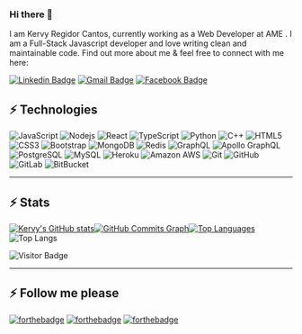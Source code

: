 ### Hi there 👋

I am Kervy Regidor Cantos, currently working as a Web Developer at AME . I am a Full-Stack Javascript developer and love writing clean and maintainable code. Find out more about me & feel free to connect with me here:

[![Linkedin Badge](https://img.shields.io/badge/-kervy-blue?style=flat-square&logo=Linkedin&logoColor=white&link=https://www.linkedin.com/in/kervy-cantos-3a1402240/)](https://www.linkedin.com/in/kervy-cantos-3a1402240/)
[![Gmail Badge](https://img.shields.io/badge/-krteammain@gmail.com-c14438?style=flat-square&logo=Gmail&logoColor=white&link=mailto:krteammain@gmail.com)](mailto:krteammain@gmail.com)
[![Facebook Badge](https://img.shields.io/badge/kervy-cantos-1877F2?style=flat-square&logo=facebook&logoColor=white&link=https://www.facebook.com/kerv.con)](https://www.facebook.com/kerv.con)


## ⚡ Technologies


![JavaScript](https://img.shields.io/badge/-JavaScript-black?style=flat-square&logo=javascript)
![Nodejs](https://img.shields.io/badge/-Nodejs-black?style=flat-square&logo=Node.js)
![React](https://img.shields.io/badge/-React-black?style=flat-square&logo=react)
![TypeScript](https://img.shields.io/badge/-TypeScript-007ACC?style=flat-square&logo=typescript)
![Python](https://img.shields.io/badge/-Python-black?style=flat-square&logo=Python)
![C++](https://img.shields.io/badge/-C++-00599C?style=flat-square&logo=c)
![HTML5](https://img.shields.io/badge/-HTML5-E34F26?style=flat-square&logo=html5&logoColor=white)
![CSS3](https://img.shields.io/badge/-CSS3-1572B6?style=flat-square&logo=css3)
![Bootstrap](https://img.shields.io/badge/-Bootstrap-563D7C?style=flat-square&logo=bootstrap)
![MongoDB](https://img.shields.io/badge/-MongoDB-black?style=flat-square&logo=mongodb)
![Redis](https://img.shields.io/badge/-Redis-black?style=flat-square&logo=Redis)
![GraphQL](https://img.shields.io/badge/-GraphQL-E10098?style=flat-square&logo=graphql)
![Apollo GraphQL](https://img.shields.io/badge/-Apollo%20GraphQL-311C87?style=flat-square&logo=apollo-graphql)
![PostgreSQL](https://img.shields.io/badge/-PostgreSQL-336791?style=flat-square&logo=postgresql)
![MySQL](https://img.shields.io/badge/-MySQL-black?style=flat-square&logo=mysql)
![Heroku](https://img.shields.io/badge/-Heroku-430098?style=flat-square&logo=heroku)
![Amazon AWS](https://img.shields.io/badge/Amazon%20AWS-232F3E?style=flat-square&logo=amazon-aws)
![Git](https://img.shields.io/badge/-Git-black?style=flat-square&logo=git)
![GitHub](https://img.shields.io/badge/-GitHub-181717?style=flat-square&logo=github)
![GitLab](https://img.shields.io/badge/-GitLab-FCA121?style=flat-square&logo=gitlab)
![BitBucket](https://img.shields.io/badge/-BitBucket-darkblue?style=flat-square&logo=bitbucket)
___
## ⚡ Stats
<a
                      href="http://www.github.com/asoikaw15"><img src="https://github-readme-stats.vercel.app/api?username=asoikaw15&show_icons=true&hide=&count_private=true&title_color=0891b2&text_color=ffffff&icon_color=0891b2&bg_color=1c1917&hide_border=true&show_icons=true" alt="Kervy's GitHub stats" /></a><a
                      href="http://www.github.com/asoikaw15"><img src="https://activity-graph.herokuapp.com/graph?username=asoikaw15&bg_color=1c1917&color=ffffff&line=0891b2&point=ffffff&area_color=1c1917&area=true&hide_border=true&custom_title=GitHub%20Commits%20Graph" alt="GitHub Commits Graph" /></a><a href="https://github.com/asoikaw15" align="left"><img src="https://github-readme-stats.vercel.app/api/top-langs/?username=asoikaw15&langs_count=10&title_color=0891b2&text_color=ffffff&icon_color=0891b2&bg_color=1c1917&hide_border=true&locale=en&custom_title=Top%20%Languages" alt="Top Languages" /></a>
![Top Langs](https://github-readme-stats.vercel.app/api/top-langs/?username=asoikaw15&hide=TeX&layout=compact)

![Visitor Badge](https://visitor-badge.laobi.icu/badge?page_id=asoikaw15.asoikaw15)

___

## ⚡ Follow me please
[![forthebadge](https://forthebadge.com/images/badges/powered-by-electricity.svg)](https://forthebadge.com)  [![forthebadge](https://forthebadge.com/images/badges/gluten-free.svg)](https://forthebadge.com)  [![forthebadge](https://forthebadge.com/images/badges/60-percent-of-the-time-works-every-time.svg)](https://forthebadge.com)
